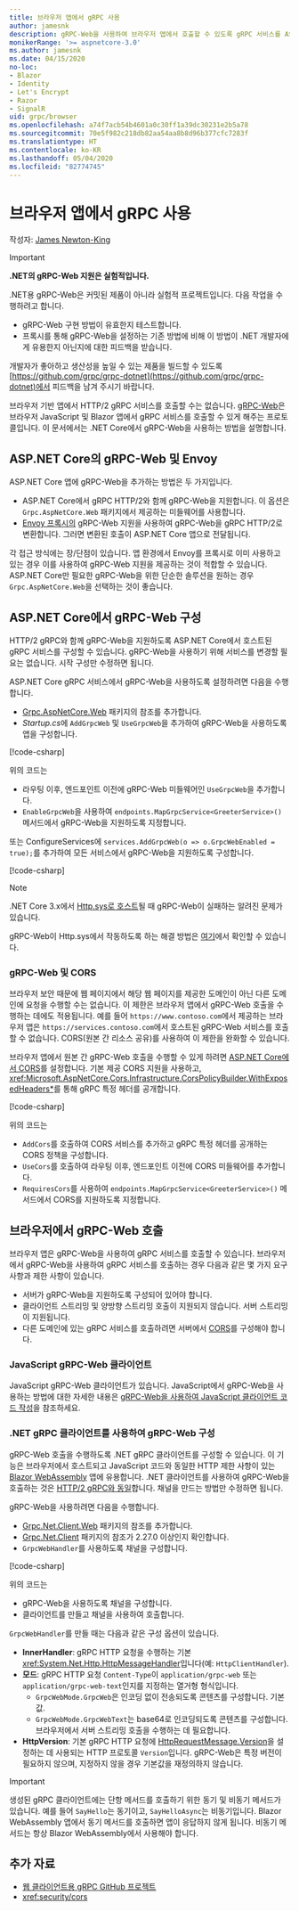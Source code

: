 ```yaml
---
title: 브라우저 앱에서 gRPC 사용
author: jamesnk
description: gRPC-Web을 사용하여 브라우저 앱에서 호출할 수 있도록 gRPC 서비스를 ASP.NET Core에서 구성하는 방법을 알아봅니다.
monikerRange: '>= aspnetcore-3.0'
ms.author: jamesnk
ms.date: 04/15/2020
no-loc:
- Blazor
- Identity
- Let's Encrypt
- Razor
- SignalR
uid: grpc/browser
ms.openlocfilehash: a74f7acb54b4601a0c30ff1a39dc30231e2b5a78
ms.sourcegitcommit: 70e5f982c218db82aa54aa8b8d96b377cfc7283f
ms.translationtype: HT
ms.contentlocale: ko-KR
ms.lasthandoff: 05/04/2020
ms.locfileid: "82774745"
---
```

# <a name="use-grpc-in-browser-apps"></a>브라우저 앱에서 gRPC 사용

작성자: [James Newton-King](https://twitter.com/jamesnk)

> [!IMPORTANT]
> **.NET의 gRPC-Web 지원은 실험적입니다.**
>
> .NET용 gRPC-Web은 커밋된 제품이 아니라 실험적 프로젝트입니다. 다음 작업을 수행하려고 합니다.
>
> * gRPC-Web 구현 방법이 유효한지 테스트합니다.
> * 프록시를 통해 gRPC-Web을 설정하는 기존 방법에 비해 이 방법이 .NET 개발자에게 유용한지 아닌지에 대한 피드백을 받습니다.
>
> 개발자가 좋아하고 생산성을 높일 수 있는 제품을 빌드할 수 있도록 [https://github.com/grpc/grpc-dotnet](https://github.com/grpc/grpc-dotnet)에서 피드백을 남겨 주시기 바랍니다.

브라우저 기반 앱에서 HTTP/2 gRPC 서비스를 호출할 수는 없습니다. [gRPC-Web](https://github.com/grpc/grpc/blob/master/doc/PROTOCOL-WEB.md)은 브라우저 JavaScript 및 Blazor 앱에서 gRPC 서비스를 호출할 수 있게 해주는 프로토콜입니다. 이 문서에서는 .NET Core에서 gRPC-Web을 사용하는 방법을 설명합니다.

## <a name="grpc-web-in-aspnet-core-vs-envoy"></a>ASP.NET Core의 gRPC-Web 및 Envoy

ASP.NET Core 앱에 gRPC-Web을 추가하는 방법은 두 가지입니다.

* ASP.NET Core에서 gRPC HTTP/2와 함께 gRPC-Web을 지원합니다. 이 옵션은 `Grpc.AspNetCore.Web` 패키지에서 제공하는 미들웨어를 사용합니다.
* [Envoy 프록시의](https://www.envoyproxy.io/) gRPC-Web 지원을 사용하여 gRPC-Web을 gRPC HTTP/2로 변환합니다. 그러면 변환된 호출이 ASP.NET Core 앱으로 전달됩니다.

각 접근 방식에는 장/단점이 있습니다. 앱 환경에서 Envoy를 프록시로 이미 사용하고 있는 경우 이를 사용하여 gRPC-Web 지원을 제공하는 것이 적합할 수 있습니다. ASP.NET Core만 필요한 gRPC-Web을 위한 단순한 솔루션을 원하는 경우 `Grpc.AspNetCore.Web`을 선택하는 것이 좋습니다.

## <a name="configure-grpc-web-in-aspnet-core"></a>ASP.NET Core에서 gRPC-Web 구성

HTTP/2 gRPC와 함께 gRPC-Web을 지원하도록 ASP.NET Core에서 호스트된 gRPC 서비스를 구성할 수 있습니다. gRPC-Web을 사용하기 위해 서비스를 변경할 필요는 없습니다. 시작 구성만 수정하면 됩니다.

ASP.NET Core gRPC 서비스에서 gRPC-Web을 사용하도록 설정하려면 다음을 수행합니다.

* [Grpc.AspNetCore.Web](https://www.nuget.org/packages/Grpc.AspNetCore.Web) 패키지의 참조를 추가합니다.
* *Startup.cs*에 `AddGrpcWeb` 및 `UseGrpcWeb`을 추가하여 gRPC-Web을 사용하도록 앱을 구성합니다.

[!code-csharp[](~/grpc/browser/sample/Startup.cs?name=snippet_1&highlight=10,14)]

위의 코드는

* 라우팅 이후, 엔드포인트 이전에 gRPC-Web 미들웨어인 `UseGrpcWeb`을 추가합니다.
* `EnableGrpcWeb`을 사용하여 `endpoints.MapGrpcService<GreeterService>()` 메서드에서 gRPC-Web을 지원하도록 지정합니다. 

또는 ConfigureServices에 `services.AddGrpcWeb(o => o.GrpcWebEnabled = true);`를 추가하여 모든 서비스에서 gRPC-Web을 지원하도록 구성합니다.

[!code-csharp[](~/grpc/browser/sample/AllServicesSupportExample_Startup.cs?name=snippet_1&highlight=6,13)]

> [!NOTE]
> .NET Core 3.x에서 [Http.sys로 호스트](xref:fundamentals/servers/httpsys)될 때 gRPC-Web이 실패하는 알려진 문제가 있습니다.
>
> gRPC-Web이 Http.sys에서 작동하도록 하는 해결 방법은 [여기](https://github.com/grpc/grpc-dotnet/issues/853#issuecomment-610078202)에서 확인할 수 있습니다.

### <a name="grpc-web-and-cors"></a>gRPC-Web 및 CORS

브라우저 보안 때문에 웹 페이지에서 해당 웹 페이지를 제공한 도메인이 아닌 다른 도메인에 요청을 수행할 수는 없습니다. 이 제한은 브라우저 앱에서 gRPC-Web 호출을 수행하는 데에도 적용됩니다. 예를 들어 `https://www.contoso.com`에서 제공하는 브라우저 앱은 `https://services.contoso.com`에서 호스트된 gRPC-Web 서비스를 호출할 수 없습니다. CORS(원본 간 리소스 공유)를 사용하여 이 제한을 완화할 수 있습니다.

브라우저 앱에서 원본 간 gRPC-Web 호출을 수행할 수 있게 하려면 [ASP.NET Core에서 CORS](xref:security/cors)를 설정합니다. 기본 제공 CORS 지원을 사용하고, <xref:Microsoft.AspNetCore.Cors.Infrastructure.CorsPolicyBuilder.WithExposedHeaders*>를 통해 gRPC 특정 헤더를 공개합니다.

[!code-csharp[](~/grpc/browser/sample/CORS_Startup.cs?name=snippet_1&highlight=5-11,19,24)]

위의 코드는

* `AddCors`를 호출하여 CORS 서비스를 추가하고 gRPC 특정 헤더를 공개하는 CORS 정책을 구성합니다.
* `UseCors`를 호출하여 라우팅 이후, 엔드포인트 이전에 CORS 미들웨어를 추가합니다.
* `RequiresCors`를 사용하여 `endpoints.MapGrpcService<GreeterService>()` 메서드에서 CORS를 지원하도록 지정합니다.

## <a name="call-grpc-web-from-the-browser"></a>브라우저에서 gRPC-Web 호출

브라우저 앱은 gRPC-Web을 사용하여 gRPC 서비스를 호출할 수 있습니다. 브라우저에서 gRPC-Web을 사용하여 gRPC 서비스를 호출하는 경우 다음과 같은 몇 가지 요구 사항과 제한 사항이 있습니다.

* 서버가 gRPC-Web을 지원하도록 구성되어 있어야 합니다.
* 클라이언트 스트리밍 및 양방향 스트리밍 호출이 지원되지 않습니다. 서버 스트리밍이 지원됩니다.
* 다른 도메인에 있는 gRPC 서비스를 호출하려면 서버에서 [CORS](xref:security/cors)를 구성해야 합니다.

### <a name="javascript-grpc-web-client"></a>JavaScript gRPC-Web 클라이언트

JavaScript gRPC-Web 클라이언트가 있습니다. JavaScript에서 gRPC-Web을 사용하는 방법에 대한 자세한 내용은 [gRPC-Web을 사용하여 JavaScript 클라이언트 코드 작성](https://github.com/grpc/grpc-web/tree/master/net/grpc/gateway/examples/helloworld#write-client-code)을 참조하세요.

### <a name="configure-grpc-web-with-the-net-grpc-client"></a>.NET gRPC 클라이언트를 사용하여 gRPC-Web 구성

gRPC-Web 호출을 수행하도록 .NET gRPC 클라이언트를 구성할 수 있습니다. 이 기능은 브라우저에서 호스트되고 JavaScript 코드와 동일한 HTTP 제한 사항이 있는 [Blazor WebAssembly](xref:blazor/index#blazor-webassembly) 앱에 유용합니다. .NET 클라이언트를 사용하여 gRPC-Web을 호출하는 것은 [HTTP/2 gRPC와 동일](xref:grpc/client)합니다. 채널을 만드는 방법만 수정하면 됩니다.

gRPC-Web을 사용하려면 다음을 수행합니다.

* [Grpc.Net.Client.Web](https://www.nuget.org/packages/Grpc.Net.Client.Web) 패키지의 참조를 추가합니다.
* [Grpc.Net.Client](https://www.nuget.org/packages/Grpc.Net.Client) 패키지의 참조가 2.27.0 이상인지 확인합니다.
* `GrpcWebHandler`를 사용하도록 채널을 구성합니다.

[!code-csharp[](~/grpc/browser/sample/Handler.cs?name=snippet_1)]

위의 코드는

* gRPC-Web을 사용하도록 채널을 구성합니다.
* 클라이언트를 만들고 채널을 사용하여 호출합니다.

`GrpcWebHandler`를 만들 때는 다음과 같은 구성 옵션이 있습니다.

* **InnerHandler**: gRPC HTTP 요청을 수행하는 기본 <xref:System.Net.Http.HttpMessageHandler>입니다(예: `HttpClientHandler`).
* **모드**: gRPC HTTP 요청 `Content-Type`이 `application/grpc-web` 또는 `application/grpc-web-text`인지를 지정하는 열거형 형식입니다.
    * `GrpcWebMode.GrpcWeb`은 인코딩 없이 전송되도록 콘텐츠를 구성합니다. 기본값.
    * `GrpcWebMode.GrpcWebText`는 base64로 인코딩되도록 콘텐츠를 구성합니다. 브라우저에서 서버 스트리밍 호출을 수행하는 데 필요합니다.
* **HttpVersion**: 기본 gRPC HTTP 요청에 [HttpRequestMessage.Version](xref:System.Net.Http.HttpRequestMessage.Version)을 설정하는 데 사용되는 HTTP 프로토콜 `Version`입니다. gRPC-Web은 특정 버전이 필요하지 않으며, 지정하지 않을 경우 기본값을 재정의하지 않습니다.

> [!IMPORTANT]
> 생성된 gRPC 클라이언트에는 단항 메서드를 호출하기 위한 동기 및 비동기 메서드가 있습니다. 예를 들어 `SayHello`는 동기이고, `SayHelloAsync`는 비동기입니다. Blazor WebAssembly 앱에서 동기 메서드를 호출하면 앱이 응답하지 않게 됩니다. 비동기 메서드는 항상 Blazor WebAssembly에서 사용해야 합니다.

## <a name="additional-resources"></a>추가 자료

* [웹 클라이언트용 gRPC GitHub 프로젝트](https://github.com/grpc/grpc-web)
* <xref:security/cors>
